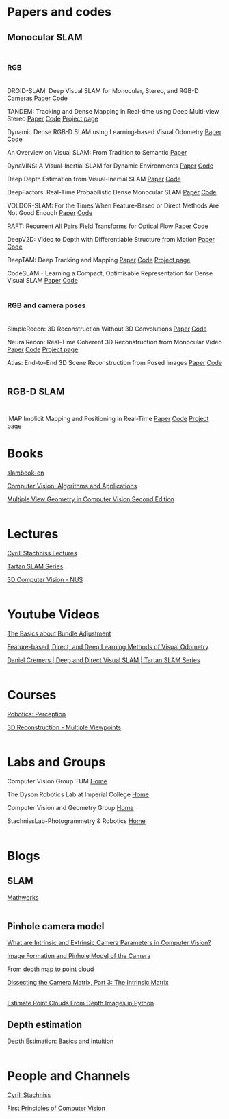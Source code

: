 # Papers and codes

## Monocular SLAM<br></br>

### RGB <br></br>

DROID-SLAM: Deep Visual SLAM for Monocular, Stereo, and RGB-D Cameras
[Paper](https://arxiv.org/abs/2108.10869)
[Code](https://github.com/princeton-vl/DROID-SLAM)


TANDEM: Tracking and Dense Mapping in Real-time using Deep Multi-view Stereo
[Paper](https://arxiv.org/abs/2111.07418)
[Code](https://github.com/tum-vision/tandem)
[Project page](https://vision.in.tum.de/research/vslam/tandem)

Dynamic Dense RGB-D SLAM using Learning-based Visual Odometry
[Paper](https://arxiv.org/abs/2205.05916)
[Code](https://github.com/Geniussh/DytanVO)

An Overview on Visual SLAM: From Tradition to Semantic
[Paper](https://www.mdpi.com/2072-4292/14/13/3010)

DynaVINS: A Visual-Inertial SLAM for Dynamic Environments
[Paper](https://arxiv.org/pdf/2208.11500v1.pdf)
[Code](https://github.com/url-kaist/dynavins)

Deep Depth Estimation from Visual-Inertial SLAM
[Paper](https://arxiv.org/pdf/2008.00092v2.pdf)
[Code](https://github.com/MARSLab-UMN/vi_depth_completion)

DeepFactors: Real-Time Probabilistic Dense Monocular SLAM
[Paper](https://arxiv.org/abs/2001.05049)
[Code](https://github.com/jczarnowski/DeepFactors)

VOLDOR-SLAM: For the Times When Feature-Based or Direct Methods Are Not Good Enough
[Paper](https://arxiv.org/abs/2104.06800)
[Code](https://github.com/htkseason/VOLDOR)

RAFT: Recurrent All Pairs Field Transforms for Optical Flow
[Paper](https://arxiv.org/pdf/2003.12039.pdf)
[Code](https://github.com/princeton-vl/RAFT)

DeepV2D: Video to Depth with Differentiable Structure from Motion
[Paper](https://arxiv.org/abs/1812.04605)
[Code](https://github.com/princeton-vl/DeepV2D)

DeepTAM: Deep Tracking and Mapping
[Paper](https://arxiv.org/pdf/1808.01900.pdf)
[Code](https://github.com/lmb-freiburg/deeptam)
[Project page](https://lmb.informatik.uni-freiburg.de/people/zhouh/deeptam/)

CodeSLAM - Learning a Compact, Optimisable Representation for Dense Visual SLAM
[Paper](https://arxiv.org/pdf/1804.00874.pdf)
[Code](https://github.com/silviutroscot/CodeSLAM)
<br></br>

### RGB and camera poses <br></br>
SimpleRecon: 3D Reconstruction Without 3D Convolutions
[Paper](https://arxiv.org/abs/2208.14743)
[Code](https://github.com/nianticlabs/simplerecon)

NeuralRecon: Real-Time Coherent 3D Reconstruction from Monocular Video
[Paper](https://arxiv.org/pdf/2104.00681.pdf)
[Code](https://github.com/zju3dv/NeuralRecon)
[Project page](https://zju3dv.github.io/neuralrecon/)

Atlas: End-to-End 3D Scene Reconstruction from Posed Images
[Paper](https://arxiv.org/abs/2003.10432)
[Code](https://github.com/pytholic/Atlas)
<br></br>

## RGB-D SLAM <br></br>
iMAP
Implicit Mapping and Positioning in Real-Time
[Paper](https://arxiv.org/abs/2103.12352)
[Code](https://github.com/tymoteuszb/implicit-slam)
[Project page](https://edgarsucar.github.io/iMAP/)


# Books
[slambook-en](https://github.com/gaoxiang12/slambook-en)

[Computer Vision: Algorithms and Applications](https://1drv.ms/b/s!Aod3QkjqR-C8cMjDQmlJW4Y02jw?e=yabZOy)

[Multiple View Geometry in Computer Vision
Second Edition](http://www.r-5.org/files/books/computers/algo-list/image-processing/vision/Richard_Hartley_Andrew_Zisserman-Multiple_View_Geometry_in_Computer_Vision-EN.pdf)
<br></br>

# Lectures
[Cyrill Stachniss Lectures](https://www.youtube.com/watch?v=U6vr3iNrwRA&list=PLgnQpQtFTOGQrZ4O5QzbIHgl3b1JHimN_&index=1)

[Tartan SLAM Series](https://www.youtube.com/watch?v=tm4E1o11kGo&list=PLpJxwrRy4QbsO3_0rPH9n6SkR55KaNF28)

[3D Computer Vision - NUS](https://www.youtube.com/watch?v=LAHQ_qIzNGU&list=PLxg0CGqViygP47ERvqHw_v7FVnUovJeaz)
<br></br>

# Youtube Videos
[The Basics about Bundle Adjustment](https://www.youtube.com/watch?v=sobyKHwgB0Y&t=969s)

[Feature-based, Direct, and Deep Learning Methods of Visual Odometry](https://www.youtube.com/watch?v=VOlYuK6AtAE)

[Daniel Cremers | Deep and Direct Visual SLAM | Tartan SLAM Series](https://www.youtube.com/watch?v=s9yc9-d-Vc8&t=3012s)
<br></br>

# Courses
[Robotics: Perception](coursera.org/lecture/robotics-perception/visual-odometry-ReEv0)

[3D Reconstruction - Multiple Viewpoints](https://www.coursera.org/learn/3d-reconstruction-multiple-viewpoints)
<br></br>

# Labs and Groups
Computer Vision Group TUM
[Home](https://vision.in.tum.de/home)

The Dyson Robotics Lab at Imperial College
[Home](https://www.imperial.ac.uk/dyson-robotics-lab/)

Computer Vision and Geometry Group
[Home](http://www.cvg.ethz.ch/index.php)

StachnissLab-Photogrammetry & Robotics
[Home](https://www.ipb.uni-bonn.de/)
<br></br>

# Blogs
## SLAM
[Mathworks](https://www.mathworks.com/discovery/slam.html)
<br></br>

## Pinhole camera model
[What are Intrinsic and Extrinsic Camera Parameters in Computer Vision?](https://towardsdatascience.com/what-are-intrinsic-and-extrinsic-camera-parameters-in-computer-vision-7071b72fb8ec)

[Image Formation and Pinhole Model of the Camera](https://towardsdatascience.com/image-formation-and-pinhole-model-of-the-camera-53872ee4ee92)

[From depth map to point cloud](https://medium.com/yodayoda/from-depth-map-to-point-cloud-7473721d3f)

[Dissecting the Camera Matrix, Part 3: The Intrinsic Matrix](http://ksimek.github.io/2013/08/13/intrinsic/)
<br></br>

[Estimate Point Clouds From Depth Images in Python](https://betterprogramming.pub/point-cloud-computing-from-rgb-d-images-918414d57e80)

## Depth estimation
[Depth Estimation: Basics and Intuition
](https://towardsdatascience.com/depth-estimation-1-basics-and-intuition-86f2c9538cd1)
<br></br>

# People and Channels
[Cyrill Stachniss](https://www.youtube.com/@CyrillStachniss)

[First Principles of Computer Vision](https://www.youtube.com/@firstprinciplesofcomputerv3258/featured)
